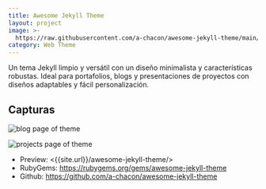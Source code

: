 ```yaml
---
title: Awesome Jekyll Theme
layout: project
image: >-
  https://raw.githubusercontent.com/a-chacon/awesome-jekyll-theme/main/screenshots/main.png
category: Web Theme
---
```

Un tema Jekyll limpio y versátil con un diseño minimalista y características robustas.
Ideal para portafolios, blogs y presentaciones de proyectos con diseños adaptables y fácil personalización.

## Capturas

![blog page of theme](https://raw.githubusercontent.com/a-chacon/awesome-jekyll-theme/main/screenshots/blog.png)

![projects page of theme](https://raw.githubusercontent.com/a-chacon/awesome-jekyll-theme/main/screenshots/projects.png)

- Preview: <{{site.url}}/awesome-jekyll-theme/>
- RubyGems: <https://rubygems.org/gems/awesome-jekyll-theme>
- Github: <https://github.com/a-chacon/awesome-jekyll-theme>

